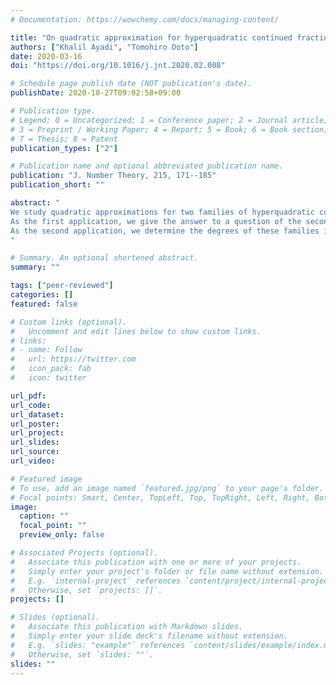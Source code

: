 ```yaml
---
# Documentation: https://wowchemy.com/docs/managing-content/

title: "On quadratic approximation for hyperquadratic continued fractions"
authors: ["Khalil Ayadi", "Tomohiro Ooto"]
date: 2020-03-16
doi: "https://doi.org/10.1016/j.jnt.2020.02.008"

# Schedule page publish date (NOT publication's date).
publishDate: 2020-10-27T09:02:58+09:00

# Publication type.
# Legend: 0 = Uncategorized; 1 = Conference paper; 2 = Journal article;
# 3 = Preprint / Working Paper; 4 = Report; 5 = Book; 6 = Book section;
# 7 = Thesis; 8 = Patent
publication_types: ["2"]

# Publication name and optional abbreviated publication name.
publication: "J. Number Theory, 215, 171--185"
publication_short: ""

abstract: "
We study quadratic approximations for two families of hyperquadratic continued fractions in the field of Laurent series over a finite field.
As the first application, we give the answer to a question of the second author concerning Diophantine exponents for algebraic Laurent series.
As the second application, we determine the degrees of these families in particular case.
"

# Summary. An optional shortened abstract.
summary: ""

tags: ["peer-reviewed"]
categories: []
featured: false

# Custom links (optional).
#   Uncomment and edit lines below to show custom links.
# links:
# - name: Follow
#   url: https://twitter.com
#   icon_pack: fab
#   icon: twitter

url_pdf:
url_code:
url_dataset:
url_poster:
url_project:
url_slides:
url_source:
url_video:

# Featured image
# To use, add an image named `featured.jpg/png` to your page's folder. 
# Focal points: Smart, Center, TopLeft, Top, TopRight, Left, Right, BottomLeft, Bottom, BottomRight.
image:
  caption: ""
  focal_point: ""
  preview_only: false

# Associated Projects (optional).
#   Associate this publication with one or more of your projects.
#   Simply enter your project's folder or file name without extension.
#   E.g. `internal-project` references `content/project/internal-project/index.md`.
#   Otherwise, set `projects: []`.
projects: []

# Slides (optional).
#   Associate this publication with Markdown slides.
#   Simply enter your slide deck's filename without extension.
#   E.g. `slides: "example"` references `content/slides/example/index.md`.
#   Otherwise, set `slides: ""`.
slides: ""
---
```

